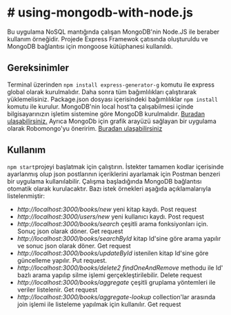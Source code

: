 # # using-mongodb-with-node.js

Bu uygulama NoSQL mantığında çalışan MongoDB'nin Node.JS ile beraber kullanım örneğidir. Projede Express Framewok çatısında oluşturuldu ve MongoDB bağlantısı için mongoose kütüphanesi kullanıldı.

## Gereksinimler

Terminal üzerinden `npm install express-generator-g`  komutu ile express global olarak kurulmalıdır. Daha sonra tüm bağımlılıkları çalıştırarak yüklemelisiniz. Package.json dosyası içerisindeki  bağımlılıklar `npm install` komutu ile kurulur. 
MongoDB'nin local host'ta çalışabilmesi içinde bilgisayarınızın işletim sistemine göre MongoDB kurulmalıdır.
[Buradan ulaşabilirsiniz.](https://www.mongodb.com/download-center/community)
Ayrıca MongoDb için grafik arayüzü sağlayan bir uygulama olarak Robomongo'yu öneririm. [Buradan ulaşabilirsiniz](https://robomongo.org/download) 

## Kullanım

`npm start`projeyi başlatmak için çalıştırın. İstekter tamamen kodlar içerisinde ayarlanmış olup json postlarının içeriklerini ayarlamak için Postman benzeri bir uygulama kullanılabilir. Çalışma başladığında  MongoDB bağlantısı otomatik olarak kurulacaktır. Bazı istek örnekleri aşağıda açıklamalarıyla listelenmiştir:

- _http://localhost:3000/books/new_ yeni kitap kaydı. Post request
- _http://localhost:3000/users/new_ yeni kullanıcı kaydı. Post request
- _http://localhost:3000/books/search_ çeşitli arama fonksiyonları için. Sonuç json olarak döner. Get request
- _http://localhost:3000/books/searchById_  kitap Id'sine göre arama yapılır ve sonuc json olarak döner. Get request
- _http://localhost:3000/books/updateById_ istenilen kitap Id'sine göre güncelleme yapılır. Put request.
- _http://localhost:3000/books/delete2_ _findOneAndRemove_ methodu ile Id' bazlı arama yapılıp silme işlemi gerçekleştirilebilir. Delete request
- _http://localhost:3000/books/aggregate_ çeşitli gruplama yöntemleri ile veriler listelenir. Get request
- _http://localhost:3000/books/aggregate-lookup_ collection'lar arasında join işlemi ile listeleme yapılmak için kullanılır. Get request
